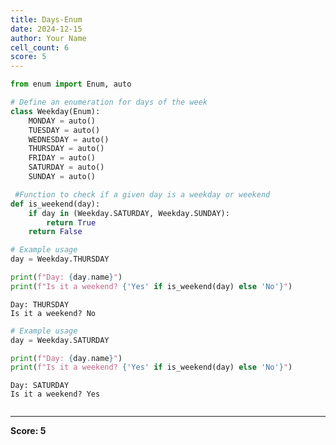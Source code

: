 ```yaml
---
title: Days-Enum
date: 2024-12-15
author: Your Name
cell_count: 6
score: 5
---
```


```python
from enum import Enum, auto
```


```python
# Define an enumeration for days of the week
class Weekday(Enum):
    MONDAY = auto()
    TUESDAY = auto()
    WEDNESDAY = auto()
    THURSDAY = auto()
    FRIDAY = auto()
    SATURDAY = auto()
    SUNDAY = auto()
```


```python
 #Function to check if a given day is a weekday or weekend
def is_weekend(day):
    if day in (Weekday.SATURDAY, Weekday.SUNDAY):
        return True
    return False
```


```python
# Example usage
day = Weekday.THURSDAY

print(f"Day: {day.name}")
print(f"Is it a weekend? {'Yes' if is_weekend(day) else 'No'}")

```

    Day: THURSDAY
    Is it a weekend? No



```python
# Example usage
day = Weekday.SATURDAY

print(f"Day: {day.name}")
print(f"Is it a weekend? {'Yes' if is_weekend(day) else 'No'}")

```

    Day: SATURDAY
    Is it a weekend? Yes



```python

```


---
**Score: 5**
